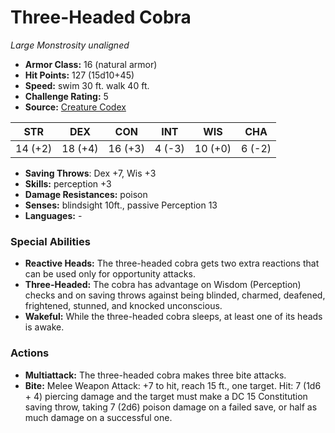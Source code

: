 # Three-Headed Cobra

*Large* *Monstrosity* *unaligned*

- **Armor Class:** 16 (natural armor)
- **Hit Points:** 127 (15d10+45)
- **Speed:** swim 30 ft. walk 40 ft.
- **Challenge Rating:** 5
- **Source:** [Creature Codex](https://koboldpress.com/kpstore/product/creature-codex-for-5th-edition-dnd/)

| STR | DEX | CON | INT | WIS | CHA |
| --- | --- | --- | --- | --- | --- |
| 14 (+2) | 18 (+4) | 16 (+3) | 4 (-3) | 10 (+0) | 6 (-2) |

- **Saving Throws**: Dex +7, Wis +3
- **Skills:** perception +3
- **Damage Resistances:** poison
- **Senses:** blindsight 10ft., passive Perception 13
- **Languages:** -
### Special Abilities
- **Reactive Heads:** The three-headed cobra gets two extra reactions that can be used only for opportunity attacks.
- **Three-Headed:** The cobra has advantage on Wisdom (Perception) checks and on saving throws against being blinded, charmed, deafened, frightened, stunned, and knocked unconscious.
- **Wakeful:** While the three-headed cobra sleeps, at least one of its heads is awake.
### Actions
- **Multiattack:** The three-headed cobra makes three bite attacks.
- **Bite:** Melee Weapon Attack: +7 to hit, reach 15 ft., one target. Hit: 7 (1d6 + 4) piercing damage and the target must make a DC 15 Constitution saving throw, taking 7 (2d6) poison damage on a failed save, or half as much damage on a successful one.
